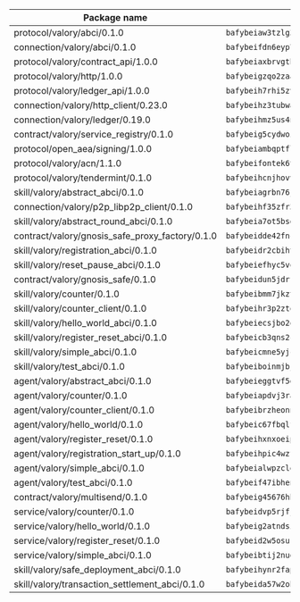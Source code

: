 | Package name                                                  | Package hash                                                  |
| ------------------------------------------------------------- | ------------------------------------------------------------- |
| protocol/valory/abci/0.1.0                                    | `bafybeiaw3tzlg3rkvnn5fcufblktmfwngmxugn4yo7pyjp76zz6aqtqcay` |
| connection/valory/abci/0.1.0                                  | `bafybeifdn6eyp7tw3pemycnuuh7e6iairmkdpsohjg2coyxkcmjwfpqavm` |
| protocol/valory/contract_api/1.0.0                            | `bafybeiaxbrvgtbdrh4lslskuxyp4awyr4whcx3nqq5yrr6vimzsxg5dy64` |
| protocol/valory/http/1.0.0                                    | `bafybeigzqo2zaakcjtzzsm6dh4x73v72xg6ctk6muyp5uq5ueb7y34fbxy` |
| protocol/valory/ledger_api/1.0.0                              | `bafybeih7rhi5zvfvwakx5ifgxsz2cfipeecsh7bm3gnudjxtvhrygpcftq` |
| connection/valory/http_client/0.23.0                          | `bafybeihz3tubwado7j3wlivndzzuj3c6fdsp4ra5r3nqixn3ufawzo3wii` |
| connection/valory/ledger/0.19.0                               | `bafybeihmz5us4ntmzvgikpkx4tththrl7zvou4uiebvletdeliidiuhi6m` |
| contract/valory/service_registry/0.1.0                        | `bafybeig5cydwoi7laokvhrlaj5qzdqcrloaldescakjnk7d7xvxveepzne` |
| protocol/open_aea/signing/1.0.0                               | `bafybeiambqptflge33eemdhis2whik67hjplfnqwieoa6wblzlaf7vuo44` |
| protocol/valory/acn/1.1.0                                     | `bafybeifontek6tvaecatoauiule3j3id6xoktpjubvuqi3h2jkzqg7zh7a` |
| protocol/valory/tendermint/0.1.0                              | `bafybeihcnjhovvyyfbkuw5sjyfx2lfd4soeocfqzxz54g67333m6nk5gxq` |
| skill/valory/abstract_abci/0.1.0                              | `bafybeiagrbn76jal52v2egtuwelcam3e2huzc6pwjtux2dh5hktxn7em3y` |
| connection/valory/p2p_libp2p_client/0.1.0                     | `bafybeihf35zfr35qsvfte4vbi7njvuzfx4httysw7owmlux53gvxh2or54` |
| skill/valory/abstract_round_abci/0.1.0                        | `bafybeia7ot5bsdcddcxy77t2gaqn6s4psi4w7e3kxajzcums5kl2taatji` |
| contract/valory/gnosis_safe_proxy_factory/0.1.0               | `bafybeidde42fncwdgkwcuztot2hx7s7qkfusmujplvvwljeylyavrgomcy` |
| skill/valory/registration_abci/0.1.0                          | `bafybeidr2cbihty6da5ykllbn3fdv3ik6vopczofxpgwhlzlsja6o2izam` |
| skill/valory/reset_pause_abci/0.1.0                           | `bafybeiefhyc5voalhyocmsslhismtymzl6ur4bquztmhivpd427egpuhlq` |
| contract/valory/gnosis_safe/0.1.0                             | `bafybeidun5jdrffmzpr7hquuxzfyx3nkcevaxac6cci3oyjyh72ebbrwyi` |
| skill/valory/counter/0.1.0                                    | `bafybeibmm7jkzt3wkverlhjpveob3pj7qbvd4mdasffubcfpy454koeaqq` |
| skill/valory/counter_client/0.1.0                             | `bafybeihr3p2ztqpbgzuo4xi7gwq4hjcc3khibirritnxkajaugshlzxjke` |
| skill/valory/hello_world_abci/0.1.0                           | `bafybeiecsjbo2qjnodwnrqlo3cpivzfjtreemeim2adirrjeye4k5op74i` |
| skill/valory/register_reset_abci/0.1.0                        | `bafybeicb3qns2cidz5gd6j7g32rbq3u4dmchddojn5q4565hlrohpcjfya` |
| skill/valory/simple_abci/0.1.0                                | `bafybeicmne5yjcujv6pmxjczm6eg35eukow4wbzvu3usg7sfb62pkh3sk4` |
| skill/valory/test_abci/0.1.0                                  | `bafybeiboinmjbjmmdf4g632ftwerzrbssdozqjjvpnhts7eefiqnmdrpsu` |
| agent/valory/abstract_abci/0.1.0                              | `bafybeieggtvf5glvsntajn4xb2jh7due4nfswttubiq72gfailopahmlnq` |
| agent/valory/counter/0.1.0                                    | `bafybeiapdvj3rak3shoj24bml3nunptzd77uqvi7yymml2gcjbfsrtqm2y` |
| agent/valory/counter_client/0.1.0                             | `bafybeibrzheonnpbkihtov7e45yhs5azgo57k5ogxnykucpyv6sprufb7m` |
| agent/valory/hello_world/0.1.0                                | `bafybeic67fbqlf6y5yljnp7in4ykls44eo6odt5o5kjxiqd452fevv6ssi` |
| agent/valory/register_reset/0.1.0                             | `bafybeihxnxoeiptjgdrrhtcojnairownyf6hopzt22buehsxycq6efg4yi` |
| agent/valory/registration_start_up/0.1.0                      | `bafybeihpic4wzfkjscdcsgobs4pbo5avemhqa7vnpk7mtxealucjr44ixa` |
| agent/valory/simple_abci/0.1.0                                | `bafybeialwpzclet2rwmnzazv6tane7a4jbzbajhocs2vwbnxvriguhoh7u` |
| agent/valory/test_abci/0.1.0                                  | `bafybeif47ibhen2azuw344qtzqazv7jzqugdwub534q3ra3dhlrnix2blu` |
| contract/valory/multisend/0.1.0                               | `bafybeig45676hbh4c3p3mujrrskxgxww4cxdyyginlg5rmmav6orv4gtya` |
| service/valory/counter/0.1.0                                  | `bafybeidvp5rjfjpq7ggrkh46ry4ixlh7heky2pizmorrmq4g47abixr6ca` |
| service/valory/hello_world/0.1.0                              | `bafybeig2atndsibr73gwsnbkay36bjjbsawadnxuwkdbwx4tpsdcoix3vy` |
| service/valory/register_reset/0.1.0                           | `bafybeid2w5osuroglnzqitx7crabjlh4eam64iz5clocze4uenwdyvbjpe` |
| service/valory/simple_abci/0.1.0                              | `bafybeibtij2nud6iboaqvpbarq7iljaqs5shtj6an7u7jl4ji2at5m56ce` |
| skill/valory/safe_deployment_abci/0.1.0                       | `bafybeihynr2fapyqbkcs64vwfsfnizpwcxgszqv55i2nsynulossdoick4` |
| skill/valory/transaction_settlement_abci/0.1.0                | `bafybeida57w2ohqa6hg76tl2z3cszdcjh4weteh3z2glydjwd73v4sr3zy` |
